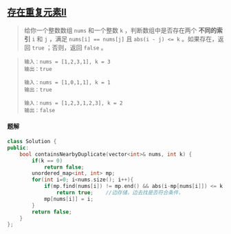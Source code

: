 ## [存在重复元素II](https://leetcode.cn/problems/contains-duplicate-ii/submissions/477190503/)

> 给你一个整数数组 `nums` 和一个整数 `k` ，判断数组中是否存在两个 **不同的索引** `i` 和 `j` ，满足 `nums[i] == nums[j]` 且 `abs(i - j) <= k` 。如果存在，返回 `true` ；否则，返回 `false` 。

> ```
> 输入：nums = [1,2,3,1], k = 3
> 输出：true
> ```
>
> ```
> 输入：nums = [1,0,1,1], k = 1
> 输出：true
> ```
>
> ```
> 输入：nums = [1,2,3,1,2,3], k = 2
> 输出：false
> ```

#### 题解

```c++
class Solution {
public:
    bool containsNearbyDuplicate(vector<int>& nums, int k) {
        if(k == 0)
            return false;
        unordered_map<int, int> mp;
        for(int i=0; i<nums.size(); i++){
            if(mp.find(nums[i]) != mp.end() && abs(i-mp[nums[i]]) <= k)
                return true;    //边存储，边去找是否符合条件，
            mp[nums[i]] = i;
        }
        return false;
    }
};
```

